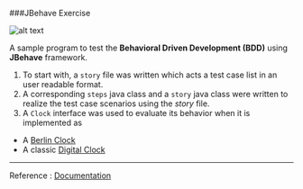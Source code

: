 ###JBehave Exercise 

![alt text](https://jbehave.org/images/jbehave-logo.png)

A sample program to test the **Behavioral Driven Development (BDD)** using **JBehave** framework. 

1.  To start with, a `story` file was written which acts a test case list in an user readable format.
2. A corresponding `steps` java class and a `story` java class were written to realize the test case scenarios using the _story_ file.
3. A `Clock` interface was used to evaluate its behavior when it is implemented as 
  * A [Berlin Clock](https://en.wikipedia.org/wiki/Mengenlehreuhr)
  * A classic [Digital Clock](https://en.wikipedia.org/wiki/Digital_clock)

***
Reference : [Documentation](https://jbehave.org/)